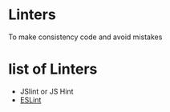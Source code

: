 # Linters 

To make consistency code and avoid mistakes 

# list of Linters 

* JSlint or JS Hint 
* [ESLint](https://eslint.org/)
